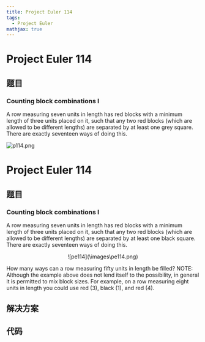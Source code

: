 ```yaml
---
title: Project Euler 114
tags:
  - Project Euler
mathjax: true
---
```

<escape><!-- more --></escape>
    
# Project Euler 114
## 题目
### Counting block combinations I

A row measuring seven units in length has red blocks with a minimum length of three units placed on it, such that any two red blocks (which are allowed to be different lengths) are separated by at least one grey square. There are exactly seventeen ways of doing this.

<div class="center">
<img src="project/images/p114.png" alt="p114.png" />

# Project Euler 114
## 题目
### Counting block combinations I
A row measuring seven units in length has red blocks with a minimum length of three units placed on it, such that any two red blocks (which are allowed to be different lengths) are separated by at least one black square. There are exactly seventeen ways of doing this.
<center>![pe114](\images\pe114.png)</center>

How many ways can a row measuring fifty units in length be filled?
NOTE: Although the example above does not lend itself to the possibility, in general it is permitted to mix block sizes. For example, on a row measuring eight units in length you could use red (3), black (1), and red (4).


## 解决方案


## 代码


